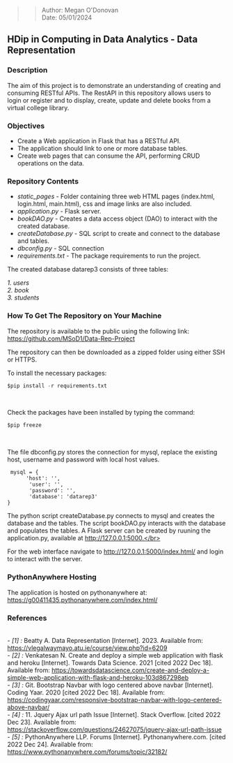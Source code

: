 >> Author: Megan O'Donovan  
>> Date: 05/01/2024

## HDip in Computing in Data Analytics - Data Representation

### Description

The aim of this project is to demonstrate an understanding of creating and consuming RESTful APIs. The RestAPI in this repository allows users to login or register and to display, create, update and delete books from a virtual college library.

### Objectives
- Create a Web application in Flask that has a RESTful API.</br>
- The application should link to one or more database tables.</br>
- Create web pages that can consume the API, performing CRUD operations on the data.</br>

### Repository Contents

- *static_pages* -  Folder containing three web HTML pages (index.html, login.html, main.html), css and image links are also included.</br>
- *application.py* -  Flask server.</br>
- *bookDAO.py* -  Creates a data access object (DAO) to interact with the created database.</br>
- *createDatabase.py* -  SQL script to create and connect to the database and tables.</br>
- *dbconfig.py* -  SQL connection</br>
- *requirements.txt* -  The package requirements to run the project.</br>


The created database datarep3 consists of three tables:</br>

*1. users*</br>
*2. book*</br>
*3. students*</br>


### How To Get The Repository on Your Machine</br>


The repository is available to the public using the following link:</br>
https://github.com/MSoD1/Data-Rep-Project</br>

The repository can then be downloaded as a zipped folder using either SSH or HTTPS. </br>

To install the necessary packages:</br>
```python
$pip install -r requirements.txt
```
</br>

Check the packages have been installed by typing the command:</br>
 ```python
$pip freeze
```
</br>
 
The file dbconfig.py stores the connection for mysql, replace the existing host, username and password with local host values.</br>

     mysql = {
          'host': '',
           'user': '',
           'password': '',
           'database': 'datarep3'
    }

The python script createDatabase.py connects to mysql and creates the database and the tables. The script bookDAO.py interacts with the database and populates the tables. A Flask server can be created by ruuning the application.py, available at http://127.0.0.1:5000.</br>

For the web interface navigate to http://127.0.0.1:5000/index.html/ and login to interact with the server.</br>

### PythonAnywhere Hosting

The application is hosted on pythonanywhere at: https://g00411435.pythonanywhere.com/index.html/</br>

### References
<br /> - *[1] :* Beatty A. Data Representation [Internet]. 2023. Available from: https://vlegalwaymayo.atu.ie/course/view.php?id=6209
<br /> - *[2] :* Venkatesan N. Create and deploy a simple web application with flask and heroku [Internet]. Towards Data Science. 2021 [cited 2022 Dec 18]. Available from: https://towardsdatascience.com/create-and-deploy-a-simple-web-application-with-flask-and-heroku-103d867298eb
<br /> - *[3] :* Git. Bootstrap Navbar with logo centered above navbar [Internet]. Coding Yaar. 2020 [cited 2022 Dec 18]. Available from: https://codingyaar.com/responsive-bootstrap-navbar-with-logo-centered-above-navbar/
<br /> - *[4] :* 11. Jquery Ajax url path Issue [Internet]. Stack Overflow. [cited 2022 Dec 23]. Available from: https://stackoverflow.com/questions/24627075/jquery-ajax-url-path-issue
<br /> - *[5] :* PythonAnywhere LLP. Forums [Internet]. Pythonanywhere.com. [cited 2022 Dec 24]. Available from: https://www.pythonanywhere.com/forums/topic/32182/

